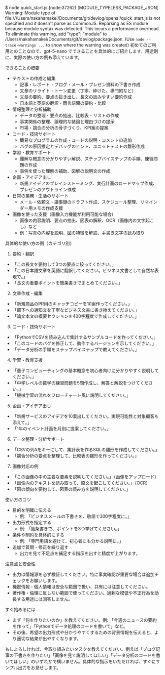 $ node quick_start.js 
(node:37262) [MODULE_TYPELESS_PACKAGE_JSON] Warning: Module type of file:///Users/nakahamakei/Documents/git/devlog/openai/quick_start.js is not specified and it doesn't parse as CommonJS.
Reparsing as ES module because module syntax was detected. This incurs a performance overhead.
To eliminate this warning, add "type": "module" to /Users/nakahamakei/Documents/git/devlog/package.json.
(Use `node --trace-warnings ...` to show where the warning was created)
初めてのご利用とのことなので、gpt-5-nano でできることを具体的にご紹介します。用途別に、実際の使い方の例も添えています。

できることの概要
- テキストの作成と編集
  - 記事・レポート・ブログ・メール・プレゼン資料の下書き作成
  - 文章のリライト・トーン変更（丁寧、砕けた、専門的など）
  - 文章の要約、要点の抜き出し、長文の読みやすい要約作成
  - 日本語と英語の翻訳・両言語間の要約・比較
- 情報整理と分析補助
  - データの整理・要点の抽出、比較表・リストの作成
  - 事実関係の整理、論理的な結論と理由づけの提示
  - 市場・競合の分析の骨子づくり、KPI案の提案
- コード・技術サポート
  - 簡易なプログラムの作成・コードの説明・コメントの追加
  - バグの原因推定とデバッグのヒント、ユニットテストの雛形作成
- 学習・教育サポート
  - 難解な概念の分かりやすい解説、ステップバイステップの手順、練習問題の作成
  - 事例を使った理解の補助、図解の説明文の作成
- 企画・アイデア出し
  - 新規アイデアのブレインストーミング、実行計画のロードマップ作成、プレゼンのアウトライン作成
- 日常の業務・生活のサポート
  - メール・依頼文・議事録のドラフト作成、スケジュール整理、リマインダー用メモの作成支援
- 画像を使った支援（画像入力機能が利用可能な場合）
  - 画像の内容説明、要点の抽出、図表の解釈、OCR（画像内の文字起こし）など
  - 例：写真の内容を説明、図の特徴を解説、手書き文字の読み取り

具体的な使い方の例（カテゴリ別）

1) 要約・翻訳
- 「この長文を要約して3つの要点に絞ってください。」
- 「この日本語文章を英語に翻訳してください。ビジネス文書として自然な表現で。」
- 「長文の重要ポイントを箇条書きでまとめてください。」

2) 文章作成・編集
- 「新規商品のPR用のキャッチコピーを10案作ってください。」
- 「部下への通知文を丁寧なビジネス文書に書き換えてください。」
- 「論文本文の概要セクションを400字程度で作成してください。」

3) コード・技術サポート
- 「PythonでCSVを読み込んで集計するサンプルコードを作ってください。」
- 「このコードのバグを修正して、動作するバージョンを示してください。」
- 「データ分析の手順をステップバイステップで教えてください。」

4) 学習・教育支援
- 「量子コンピューティングの基本概念を初心者向けに分かりやすく説明してください。」
- 「中学レベルの数学の練習問題を5問作成し、解答と解説をつけてください。」
- 「機械学習の流れをフローチャート風に説明してください。」

5) 企画・アイデア出し
- 「新規サービスのアイデアを10案出してください。実現可能性と対象顧客も添えて。」
- 「1年のイベント計画を月別に提案してください。」

6) データ整理・分析サポート
- 「CSVの列Aをキーにして、集計表を作るSQLの雛形を作成してください。」
- 「競合分析の要点を整理して、比較表の雛形を作ってください。」

7) 画像対応の例
- 「この画像の中の主要な要素を説明してください。」（画像をアップロード）
- 「画像内のテキストを読み取って、原文を起こしてください。」（OCR）
- 「図の傾向を要約して、図表の読み方を説明してください。」

使い方のコツ
- 目的を明確に伝える
  - 例: 「ビジネスメールの下書きを、敬語で300字程度に。」
- 出力形式を指定する
  - 例: 「箇条書きで、ポイントを3つ挙げてください。」
- 条件や制約を具体的にする
  - 例: 「専門用語を避けて、初心者にも分かる説明に。」
- 追加で質問・修正を繰り返す
  - 出力を見て不足点を補足する指示を出すと精度が上がります。

注意点と安全性
- 出力は情報源を必ず検証してください。特に事実確認が重要な場合は追加チェックをお願いします。
- 機密情報・個人情報は安全な範囲で扱い、共有には注意してください。
- 著作権・倫理に反しない範囲で使ってください。過剰な模倣や不正行為を助長する用途には回答しません。

すぐ始めるには
- まず「何を作りたいのか」を教えてください。例: 「今週のニュースの要約を作って」「Pythonでデータ処理のコードを書いて」など。
- その後、希望の出力形式や分かりやすくするための背景情報を伝えると、より適切な結果が出やすくなります。

もしよろしければ、今取り組みたいタスクを教えてください。例えば「ブログ記事の下書きを作りたい」「画像を見て説明してほしい」「データ分析のコードを書いてほしい」のいずれかで構いません。具体的な指示をいただければ、すぐにサンプル出力をお見せします。